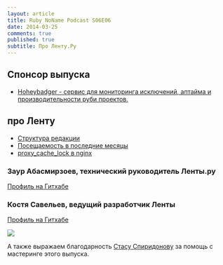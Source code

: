 ```yaml
---
layout: article
title: Ruby NoName Podcast S06E06
date: 2014-03-25
comments: true
published: true
subtitle: Про Ленту.Ру
---
```


## Спонсор выпуска
* [Hoheybadger - сервис для мониторинга исключений, аптайма и производительности руби проектов.](http://bit.ly/rnp_honeybadger)

## про Ленту

* [Структура редакции](http://cl.ly/image/1P2H2U361M0V)
* [Посещаемость в последние месяцы](https://scontent-b-sea.xx.fbcdn.net/hphotos-prn1/t1.0-9/1960044_10203590893271906_1527518333_n.jpg)
* [proxy_cache_lock в nginx](http://nginx.org/ru/docs/http/ngx_http_proxy_module.html#proxy_cache_lock)

### Заур Абасмирзоев, технический руководитель Ленты.ру
[Профиль на Гитхабе](https://github.com/kavkaz)

### Костя Савельев, ведущий разработчик Ленты
[Профиль на Гитхабе](https://github.com/inferno)

![](http://cs6070.vk.me/v6070333/9dd0/EYpygWHaeXs.jpg)


А также выражаем благодарность [Стасу Спиридонову](https://twitter.com/stas_spiridonov) за помощь с мастеринге этого выпуска.

